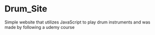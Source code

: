 # Drum_Site
Simple website that utilizes JavaScript to play drum instruments and was made by following a udemy course
